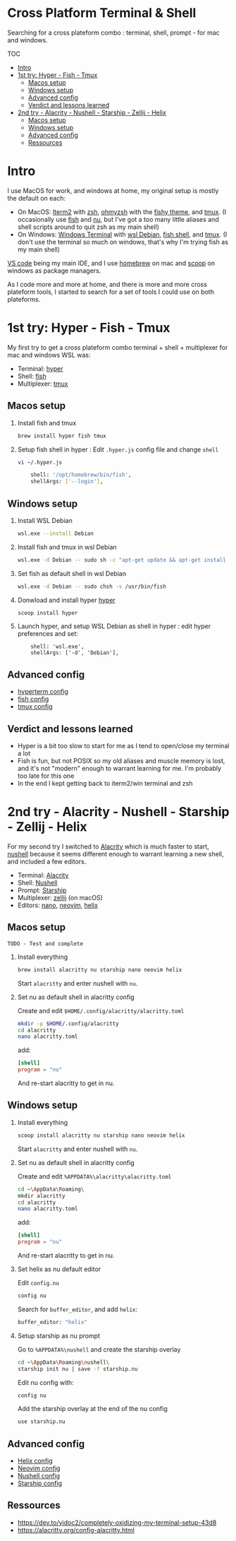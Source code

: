 # Cross Platform Terminal & Shell <!-- omit in toc -->
Searching for a cross plateform combo : terminal, shell, prompt - for mac and windows.

TOC
- [Intro](#intro)
- [1st try: Hyper - Fish - Tmux](#1st-try-hyper---fish---tmux)
	- [Macos setup](#macos-setup)
	- [Windows setup](#windows-setup)
	- [Advanced config](#advanced-config)
	- [Verdict and lessons learned](#verdict-and-lessons-learned)
- [2nd try - Alacrity - Nushell - Starship - Zellij - Helix](#2nd-try---alacrity---nushell---starship---zellij---helix)
	- [Macos setup](#macos-setup-1)
	- [Windows setup](#windows-setup-1)
	- [Advanced config](#advanced-config-1)
	- [Ressources](#ressources)

# Intro

I use MacOS for work, and windows at home, my original setup is mostly the default on each:

- On MacOS: [Iterm2](https://iterm2.com/) with [zsh](https://www.zsh.org/), [ohmyzsh](https://ohmyz.sh/) with the [fishy theme](https://github.com/ohmyzsh/ohmyzsh/wiki/Themes#fishy), and [tmux](https://github.com/tmux/tmux/wiki). (I occasionally use [fish](https://fishshell.com/) and [nu](https://www.nushell.sh/), but I've got a too many little aliases and shell scripts around to quit zsh as my main shell)
- On Windows: [Windows Terminal](https://aka.ms/terminal) with [wsl Debian](https://wiki.debian.org/InstallingDebianOn/Microsoft/Windows/SubsystemForLinux), [fish shell](https://fishshell.com/), and [tmux](https://github.com/tmux/tmux/wiki). (I don't use the terminal so much on windows, that's why I'm trying fish as my main shell)

[VS code](https://code.visualstudio.com/) being my main IDE, and I use [homebrew](https://brew.sh/) on mac and [scoop](https://scoop.sh/) on windows as package managers.

As I code more and more at home, and there is more and more cross plateform tools, I started to search for a set of tools I could use on both plateforms.

# 1st try: Hyper - Fish - Tmux

My first try to get a cross plateform combo terminal + shell + multiplexer for mac and windows WSL was:

- Terminal: [hyper](https://hyper.is/)
- Shell: [fish](https://fishshell.com/)
- Multiplexer: [tmux](https://github.com/tmux/tmux/wiki)

## Macos setup

1. Install fish and tmux
   
	```sh
	brew install hyper fish tmux
	```

2. Setup fish shell in hyper : Edit `.hyper.js` config file and change `shell`
   
	```sh
	vi ~/.hyper.js
	```

	```sh
		shell: '/opt/homebrew/bin/fish',
		shellArgs: ['--login'],
	```

## Windows setup

1. Install WSL Debian
	```sh
	wsl.exe --install Debian
	```
1. Install fish and tmux in wsl Debian
	```sh
	wsl.exe -d Debian -- sudo sh -c "apt-get update && apt-get install fish tmux"
	```
1. Set fish as default shell in wsl Debian
	```sh
	wsl.exe -d Debian -- sudo chsh -s /usr/bin/fish
	```
1. Donwload and install hyper [hyper](https://hyper.is/)
	```sh
	scoop install hyper
	```
1. Launch hyper, and setup WSL Debian as shell in hyper : edit hyper preferences and set:
	```
		shell: 'wsl.exe',
		shellArgs: ['-d', 'Debian'],
	```

## Advanced config

- [hyperterm config](./advanced_configs/hyperterm-config.md)
- [fish config](./advanced_configs/fish-config.md)
- [tmux config](./advanced_configs/tmux-config.md)

## Verdict and lessons learned
- Hyper is a bit too slow to start for me as I tend to open/close my terminal a lot
- Fish is fun, but not POSIX so my old aliases and muscle memory is lost, and it's not "modern" enough to warrant learning for me. I'm probably too late for this one
- In the end I kept getting back to iterm2/win terminal and zsh

# 2nd try - Alacrity - Nushell - Starship - Zellij - Helix

For my second try I switched to [Alacrity](https://alacritty.org/) which is much faster to start, [nushell](https://www.nushell.sh/) because it seems different enough to warrant learning a new shell, and included a few editors.

- Terminal: [Alacrity](https://alacritty.org/)
- Shell: [Nushell](https://www.nushell.sh/)
- Prompt: [Starship](https://starship.rs/)
- Multiplexer: [zellij](https://zellij.dev/) (on macOS)
- Editors: [nano](https://www.nano-editor.org/), [neovim](https://neovim.io/), [helix](https://helix-editor.com/)
  
## Macos setup

`TODO - Test and complete`

1. Install everything

	```sh
	brew install alacritty nu starship nano neovim helix
	```
	Start `alacritty` and enter nushell with `nu`.

2. Set nu as default shell in alacritty config
  
	Create and edit `$HOME/.config/alacritty/alacritty.toml` 
	```sh
	mkdir -p $HOME/.config/alacritty
	cd alacritty
	nano alacritty.toml
	```
	add:
	```toml
	[shell]
	program = "nu"
	```
	And re-start alacritty to get in nu.

## Windows setup

1. Install everything
   
	```sh
	scoop install alacritty nu starship nano neovim helix
	```
	Start `alacritty` and enter nushell with `nu`.

2. Set nu as default shell in alacritty config
   
	Create and edit `%APPDATA%\alacritty\alacritty.toml`
	```sh
	cd ~\AppData\Roaming\
	mkdir alacritty
	cd alacritty
	nano alacritty.toml
	```
	add:
	```toml
	[shell]
	program = "nu"
	```

	And re-start alacritty to get in nu.

3. Set helix as nu default editor
   
	Edit `config.nu`
	```sh
	config nu
	```
	Search for `buffer_editor`, and add `helix`:
	```sh
	buffer_editor: "helix" 
	```

4. Setup starship as nu prompt
  
  	Go to `%APPDATA%\nushell` and create the starship overlay
	```sh
	cd ~\AppData\Roaming\nushell\
	starship init nu | save -f starship.nu
	```
  	Edit nu config with:
	```sh
	config nu
	```
	Add the starship overlay at the end of the nu config
	```sh
	use starship.nu
	```

## Advanced config

- [Helix config](./advanced_configs/helix-config.md)
- [Neovim config](./advanced_configs/neovim-config.md)
- [Nushell config](./advanced_configs/nushell-config.md)
- [Starship config](./advanced_configs/starship-config.md)

## Ressources

- https://dev.to/yjdoc2/completely-oxidizing-my-terminal-setup-43d8
- https://alacritty.org/config-alacritty.html

